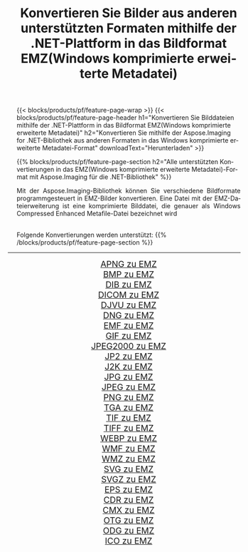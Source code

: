 ﻿---
title: Konvertieren Sie Bilder aus anderen unterstützten Formaten mithilfe der .NET-Plattform in das Bildformat EMZ(Windows komprimierte erweiterte Metadatei) 
weight: 3920
url: /de/net/conversion/to/emz/ 
lang: de
langdirlevel: 2
locales: zh-hans,ja,it,ru,de,es,fr,nl,id,lt,pl,pt,vi,tr,ko,zh-hant,ar,hi,th,sv,cs,uk,he
description: Mit Aspose.Imaging für die .NET-Bibliothek ist es einfach, von anderen unterstützten Bildformaten in EMZ(Windows komprimierte erweiterte Metadatei) zu konvertieren
---

{{< blocks/products/pf/feature-page-wrap >}}
{{< blocks/products/pf/feature-page-header h1="Konvertieren Sie Bilddateien mithilfe der .NET-Plattform in das Bildformat EMZ(Windows komprimierte erweiterte Metadatei)" h2="Konvertieren Sie mithilfe der Aspose.Imaging for .NET-Bibliothek aus anderen Formaten in das Windows komprimierte erweiterte Metadatei-Format" downloadText="Herunterladen" >}}


{{% blocks/products/pf/feature-page-section  h2="Alle unterstützten Konvertierungen in das EMZ(Windows komprimierte erweiterte Metadatei)-Format mit Aspose.Imaging für die .NET-Bibliothek" %}}
<p align=justify>Mit der Aspose.Imaging-Bibliothek können Sie verschiedene Bildformate programmgesteuert in EMZ-Bilder konvertieren. Eine Datei mit der EMZ-Dateierweiterung ist eine komprimierte Bilddatei, die genauer als Windows Compressed Enhanced Metafile-Datei bezeichnet wird</p>
<br/>
Folgende Konvertierungen werden unterstützt:
{{% /blocks/products/pf/feature-page-section %}}
<div class="container-fluid productfamilypage bg-gray">
    <div class="convertypes bg-gray agp-content section">
        <div class="container">
		<hr style="margin-left:-20px;"/>
		<div class="row other-converters" style="gap: 10px;font-size: 19px;text-align:center;">
		    <div class='col-md-2 other-converter remove-lp remove-rp'><a href="/imaging/de/net/conversion/apng-to-emz/" style="padding:15px;">APNG zu EMZ</a></div>
<div class='col-md-2 other-converter remove-lp remove-rp'><a href="/imaging/de/net/conversion/bmp-to-emz/" style="padding:15px;">BMP zu EMZ</a></div>
<div class='col-md-2 other-converter remove-lp remove-rp'><a href="/imaging/de/net/conversion/dib-to-emz/" style="padding:15px;">DIB zu EMZ</a></div>
<div class='col-md-2 other-converter remove-lp remove-rp'><a href="/imaging/de/net/conversion/dicom-to-emz/" style="padding:15px;">DICOM zu EMZ</a></div>
<div class='col-md-2 other-converter remove-lp remove-rp'><a href="/imaging/de/net/conversion/djvu-to-emz/" style="padding:15px;">DJVU zu EMZ</a></div>
<div class='col-md-2 other-converter remove-lp remove-rp'><a href="/imaging/de/net/conversion/dng-to-emz/" style="padding:15px;">DNG zu EMZ</a></div>
<div class='col-md-2 other-converter remove-lp remove-rp'><a href="/imaging/de/net/conversion/emf-to-emz/" style="padding:15px;">EMF zu EMZ</a></div>
<div class='col-md-2 other-converter remove-lp remove-rp'><a href="/imaging/de/net/conversion/gif-to-emz/" style="padding:15px;">GIF zu EMZ</a></div>
<div class='col-md-2 other-converter remove-lp remove-rp'><a href="/imaging/de/net/conversion/jpeg2000-to-emz/" style="padding:15px;">JPEG2000 zu EMZ</a></div>
<div class='col-md-2 other-converter remove-lp remove-rp'><a href="/imaging/de/net/conversion/jp2-to-emz/" style="padding:15px;">JP2 zu EMZ</a></div>
<div class='col-md-2 other-converter remove-lp remove-rp'><a href="/imaging/de/net/conversion/j2k-to-emz/" style="padding:15px;">J2K zu EMZ</a></div>
<div class='col-md-2 other-converter remove-lp remove-rp'><a href="/imaging/de/net/conversion/jpg-to-emz/" style="padding:15px;">JPG zu EMZ</a></div>
<div class='col-md-2 other-converter remove-lp remove-rp'><a href="/imaging/de/net/conversion/jpeg-to-emz/" style="padding:15px;">JPEG zu EMZ</a></div>
<div class='col-md-2 other-converter remove-lp remove-rp'><a href="/imaging/de/net/conversion/png-to-emz/" style="padding:15px;">PNG zu EMZ</a></div>
<div class='col-md-2 other-converter remove-lp remove-rp'><a href="/imaging/de/net/conversion/tga-to-emz/" style="padding:15px;">TGA zu EMZ</a></div>
<div class='col-md-2 other-converter remove-lp remove-rp'><a href="/imaging/de/net/conversion/tif-to-emz/" style="padding:15px;">TIF zu EMZ</a></div>
<div class='col-md-2 other-converter remove-lp remove-rp'><a href="/imaging/de/net/conversion/tiff-to-emz/" style="padding:15px;">TIFF zu EMZ</a></div>
<div class='col-md-2 other-converter remove-lp remove-rp'><a href="/imaging/de/net/conversion/webp-to-emz/" style="padding:15px;">WEBP zu EMZ</a></div>
<div class='col-md-2 other-converter remove-lp remove-rp'><a href="/imaging/de/net/conversion/wmf-to-emz/" style="padding:15px;">WMF zu EMZ</a></div>
<div class='col-md-2 other-converter remove-lp remove-rp'><a href="/imaging/de/net/conversion/wmz-to-emz/" style="padding:15px;">WMZ zu EMZ</a></div>
<div class='col-md-2 other-converter remove-lp remove-rp'><a href="/imaging/de/net/conversion/svg-to-emz/" style="padding:15px;">SVG zu EMZ</a></div>
<div class='col-md-2 other-converter remove-lp remove-rp'><a href="/imaging/de/net/conversion/svgz-to-emz/" style="padding:15px;">SVGZ zu EMZ</a></div>
<div class='col-md-2 other-converter remove-lp remove-rp'><a href="/imaging/de/net/conversion/eps-to-emz/" style="padding:15px;">EPS zu EMZ</a></div>
<div class='col-md-2 other-converter remove-lp remove-rp'><a href="/imaging/de/net/conversion/cdr-to-emz/" style="padding:15px;">CDR zu EMZ</a></div>
<div class='col-md-2 other-converter remove-lp remove-rp'><a href="/imaging/de/net/conversion/cmx-to-emz/" style="padding:15px;">CMX zu EMZ</a></div>
<div class='col-md-2 other-converter remove-lp remove-rp'><a href="/imaging/de/net/conversion/otg-to-emz/" style="padding:15px;">OTG zu EMZ</a></div>
<div class='col-md-2 other-converter remove-lp remove-rp'><a href="/imaging/de/net/conversion/odg-to-emz/" style="padding:15px;">ODG zu EMZ</a></div>
<div class='col-md-2 other-converter remove-lp remove-rp'><a href="/imaging/de/net/conversion/ico-to-emz/" style="padding:15px;">ICO zu EMZ</a></div>
                </div>
        </div>
    </div>
</div>
<br/>

